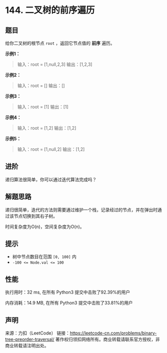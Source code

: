 # 144. 二叉树的前序遍历

## 题目

给你二叉树的根节点 `root` ，返回它节点值的 **前序** 遍历。

**示例1：**

> 输入：root = [1,null,2,3]
> 输出：[1,2,3]

**示例2：**

> 输入：root = []
> 输出：[]

**示例3：**

> 输入：root = [1]
> 输出：[1]

**示例4：**

> 输入：root = [1,2]
> 输出：[1,2]

**示例5：**

> 输入：root = [1,null,2]
> 输出：[1,2]

## 进阶

递归算法很简单，你可以通过迭代算法完成吗？

## 解题思路

递归很简单，迭代的方法则需要通过维护一个栈，记录经过的节点，并在弹出时通过该节点切换到其右子树。

时间复杂度为O(n)，空间复杂度为O(n)。

## 提示

* 树中节点数目在范围 `[0, 100]` 内
* `-100 <= Node.val <= 100`

## 性能

执行用时：32 ms, 在所有 Python3 提交中击败了92.39%的用户

内存消耗：14.9 MB, 在所有 Python3 提交中击败了33.81%的用户

## 声明

来源：力扣（LeetCode）
链接：https://leetcode-cn.com/problems/binary-tree-preorder-traversal/
著作权归领扣网络所有。商业转载请联系官方授权，非商业转载请注明出处。